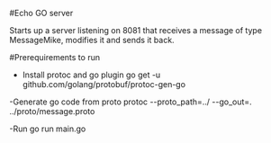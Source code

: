 #Echo GO server

Starts up a server listening on 8081 that receives a message of type MessageMike, modifies it and sends it back.

#Prerequirements to run

- Install protoc and go plugin
go get -u github.com/golang/protobuf/protoc-gen-go

-Generate go code from proto
protoc --proto_path=../ --go_out=. ../proto/message.proto

-Run
go run main.go

